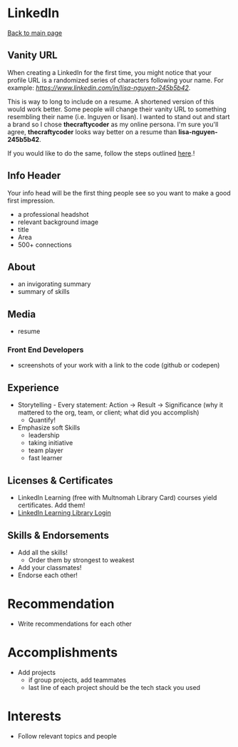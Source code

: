 # LinkedIn

[Back to main page](https://github.com/PdxCodeGuild/career-guide)

## Vanity URL

When creating a LinkedIn for the first time, you might notice that your profile URL is a randomized series of characters following your name. For example: _https://www.linkedin.com/in/lisa-nguyen-245b5b42_.

This is way to long to include on a resume. A shortened version of this would work better. Some people will change their vanity URL to something resembling their name (i.e. lnguyen or lisan). I wanted to stand out and start a brand so I chose **thecraftycoder** as my online persona. I'm sure you'll agree, **thecraftycoder** looks way better on a resume than **lisa-nguyen-245b5b42**.

If you would like to do the same, follow the steps outlined [here](https://github.com/PdxCodeGuild/career-guide/blob/master/linkedin/vanity_url.md).!

## Info Header

Your info head will be the first thing people see so you want to make a good first impression.

- a professional headshot
- relevant background image
- title
- Area
- 500+ connections

## About
- an invigorating summary
- summary of skills

## Media
- resume

### Front End Developers
- screenshots of your work with a link to the code (github or codepen)

## Experience
- Storytelling - Every statement: Action -> Result -> Significance (why it mattered to the org, team, or client; what did you accomplish)
  - Quantify!
- Emphasize soft Skills
  - leadership
  - taking initiative
  - team player
  - fast learner

## Licenses & Certificates
- LinkedIn Learning (free with Multnomah Library Card) courses yield certificates. Add them!
- [LinkedIn Learning Library Login](https://www.lynda.com/portal/patron?org=multcolib.org)

## Skills & Endorsements
- Add all the skills!
  - Order them by strongest to weakest
- Add your classmates!
- Endorse each other!

# Recommendation
- Write recommendations for each other

# Accomplishments
- Add projects
  - if group projects, add teammates
  - last line of each project should be the tech stack you used

# Interests
- Follow relevant topics and people

